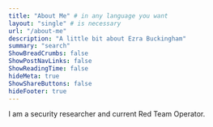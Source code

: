 ```yaml
---
title: "About Me" # in any language you want
layout: "single" # is necessary
url: "/about-me"
description: "A little bit about Ezra Buckingham"
summary: "search"
ShowBreadCrumbs: false
ShowPostNavLinks: false
ShowReadingTime: false
hideMeta: true
ShowShareButtons: false
hideFooter: true
---
```


I am a security researcher and current Red Team Operator.
